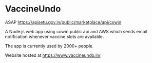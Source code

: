 # VaccineUndo
ASAP
https://apisetu.gov.in/public/marketplace/api/cowin

A Node.js web app using cowin public api and AWS which sends email notification whenever vaccine slots are available.

The app is currently used by 2000+ people.

Website hosted at   https://www.vaccineundo.in/

